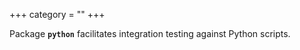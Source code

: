 +++
category = ""
+++

Package **`python`** facilitates integration testing against Python scripts.
